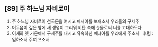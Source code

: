 ## [89] 주 하느님 자비로이

1) 주 하느님 자비로이 천국문을 여시고 메시아를 보내소서 우리들의 구세주  
2) 어두움이 깊은 밤에 새 생명이 그리워 비탄 속에 눈물로써 너를 고대하도다  
3) 이새의 옛 가문에서 구세주를 내시고 약속하신 메시아를 우리에게 주소서  
후렴 : 임하소서 주여 오소서
